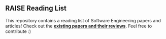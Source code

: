 RAISE Reading List
---------------------------
This repository contains a reading list of Software Engineering papers and articles! Check out the [**existing papers and their reviews**](https://github.com/RAISEDAL/RAISEReadingList/issues). Feel free to contribute :)
